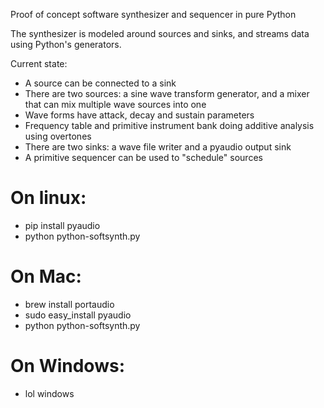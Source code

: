 Proof of concept software synthesizer and sequencer in pure Python

The synthesizer is modeled around sources and sinks, and streams data
using Python's generators.

Current state:

* A source can be connected to a sink
* There are two sources: a sine wave transform generator, and a mixer that can mix multiple wave sources into one
* Wave forms have attack, decay and sustain parameters
* Frequency table and primitive instrument bank doing additive analysis using overtones
* There are two sinks: a wave file writer and a pyaudio output sink
* A primitive sequencer can be used to "schedule" sources

On linux:
=========
- pip install pyaudio
- python python-softsynth.py

On Mac:
=======
- brew install portaudio
- sudo easy_install pyaudio
- python python-softsynth.py


On Windows:
===========
- lol windows
